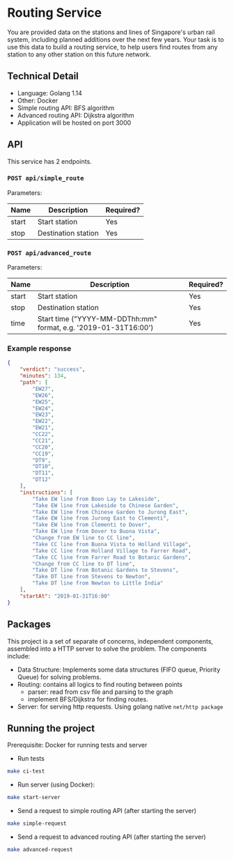 # Routing Service
You are provided data on the stations and lines of Singapore's urban rail system, including planned additions over the next few years. Your task is to use this data to build a routing service, to help users find routes from any station to any other station on this future network.

## Technical Detail
- Language: Golang 1.14
- Other: Docker
- Simple routing API: BFS algorithm
- Advanced routing API: Dijkstra algorithm
- Application will be hosted on port 3000

## API
This service has 2 endpoints.

### `POST api/simple_route`
Parameters:

|Name|Description|Required?|
|----|-----------|---------|
|start|Start station|Yes|
|stop|Destination station|Yes|


### `POST api/advanced_route`
Parameters:

|Name|Description|Required?|
|----|-----------|---------|
|start|Start station|Yes|
|stop|Destination station|Yes|
|time|Start time ("YYYY-MM-DDThh:mm" format, e.g. '2019-01-31T16:00')|Yes|

### Example response
```json
{
    "verdict": "success",
    "minutes": 134,
    "path": [
        "EW27",
        "EW26",
        "EW25",
        "EW24",
        "EW23",
        "EW22",
        "EW21",
        "CC22",
        "CC21",
        "CC20",
        "CC19",
        "DT9",
        "DT10",
        "DT11",
        "DT12"
    ],
    "instructions": [
        "Take EW line from Boon Lay to Lakeside",
        "Take EW line from Lakeside to Chinese Garden",
        "Take EW line from Chinese Garden to Jurong East",
        "Take EW line from Jurong East to Clementi",
        "Take EW line from Clementi to Dover",
        "Take EW line from Dover to Buona Vista",
        "Change from EW line to CC line",
        "Take CC line from Buona Vista to Holland Village",
        "Take CC line from Holland Village to Farrer Road",
        "Take CC line from Farrer Road to Botanic Gardens",
        "Change from CC line to DT line",
        "Take DT line from Botanic Gardens to Stevens",
        "Take DT line from Stevens to Newton",
        "Take DT line from Newton to Little India"
    ],
    "startAt": "2019-01-31T16:00"
}
```

## Packages
This project is a set of separate of concerns, independent components, assembled
into a HTTP server to solve the problem. The components include:

- Data Structure: Implements some data structures (FIFO queue, Priority Queue) for solving problems.
- Routing: contains all logics to find routing between points
    - parser: read from csv file and parsing to the graph
    - implement BFS/Dijkstra for finding routes.
- Server: for serving http requests. Using golang native `net/http package`

## Running the project
Prerequisite: Docker for running tests and server

- Run tests
```bash
make ci-test
```

- Run server (using Docker):
```bash
make start-server
```

- Send a request to simple routing API (after starting the server)
```bash
make simple-request
```

- Send a request to advanced routing API (after starting the server)
```bash
make advanced-request
```
